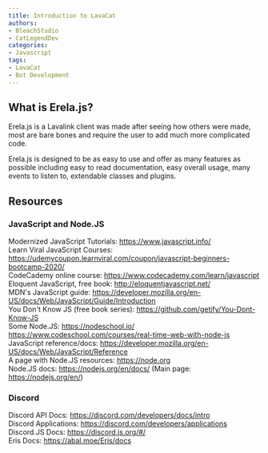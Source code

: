 ```yaml
---
title: Introduction to LavaCat
authors:
- BleachStudio
- CatLegendDev
categories:
- Javascript
tags:
- LavaCat
- Bot Development
---
```


## What is Erela.js?

Erela.js is a Lavalink client was made after seeing how others were made, most are bare bones and require the user to add much more complicated code.

Erela.js is designed to be as easy to use and offer as many features as possible including easy to read documentation, easy overall usage, many events to listen to, extendable classes and plugins.

## Resources

### JavaScript and Node.JS

Modernized JavaScript Tutorials: <https://www.javascript.info/> \
Learn Viral JavaScript Courses: <https://udemycoupon.learnviral.com/coupon/javascript-beginners-bootcamp-2020/> \
CodeCademy online course: <https://www.codecademy.com/learn/javascript> \
Eloquent JavaScript, free book: <http://eloquentjavascript.net/> \
MDN's JavaScript guide: <https://developer.mozilla.org/en-US/docs/Web/JavaScript/Guide/Introduction> \
You Don't Know JS (free book series): <https://github.com/getify/You-Dont-Know-JS> \
Some Node.JS: <https://nodeschool.io/> <https://www.codeschool.com/courses/real-time-web-with-node-js> \
JavaScript reference/docs: <https://developer.mozilla.org/en-US/docs/Web/JavaScript/Reference> \
A page with Node.JS resources: <https://node.org> \
Node.JS docs: <https://nodejs.org/en/docs/> (Main page: <https://nodejs.org/en/>)

### Discord

Discord API Docs: <https://discord.com/developers/docs/intro> \
Discord Applications: <https://discord.com/developers/applications> \
Discord.JS Docs: <https://discord.js.org/#/> \
Eris Docs: <https://abal.moe/Eris/docs>
